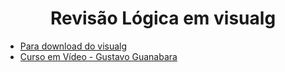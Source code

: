<h1 align="center">Revisão Lógica em visualg</h1>

- [Para download do visualg](https://www.apoioinformatica.inf.br/produtos/visualg)
- [Curso em Vídeo - Gustavo Guanabara](https://youtu.be/8mei6uVttho)



